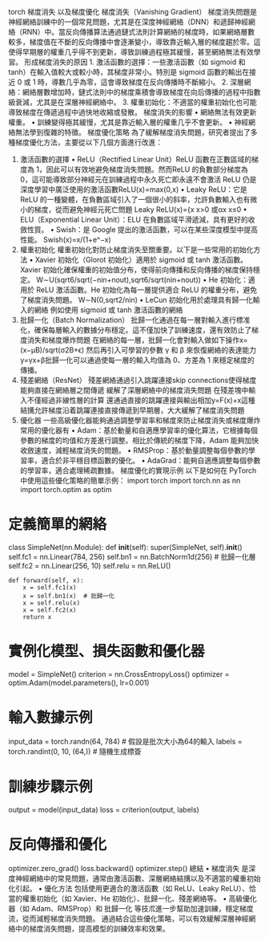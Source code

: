 torch 梯度消失 以及梯度優化
梯度消失（Vanishing Gradient）
梯度消失問題是神經網絡訓練中的一個常見問題，尤其是在深度神經網絡（DNN）和遞歸神經網絡（RNN）中。當反向傳播算法通過鏈式法則計算網絡的梯度時，如果網絡層數較多，梯度值在不斷的反向傳播中會逐漸變小，導致靠近輸入層的梯度趨於零。這使得早期層的權重几乎得不到更新，導致訓練過程極其緩慢，甚至網絡無法有效學習。
形成梯度消失的原因
    1. 激活函數的選擇：一些激活函數（如 sigmoid 和 tanh）在輸入值較大或較小時，其梯度非常小。特別是 sigmoid 函數的輸出在接近 0 或 1 時，導數几乎為零，這會導致梯度在反向傳播時不斷縮小。
    2. 深層網絡：網絡層數增加時，鏈式法則中的梯度乘積會導致梯度在向后傳播的過程中指數級衰減，尤其是在深層神經網絡中。
    3. 權重初始化：不適當的權重初始化也可能導致梯度在傳遞過程中過快地收縮或發散。
梯度消失的影響
    • 網絡無法有效更新權重。
    • 訓練變得極其緩慢，尤其是靠近輸入層的權重几乎不會更新。
    • 神經網絡無法學到復雜的特徵。
梯度優化策略 為了緩解梯度消失問題，研究者提出了多種梯度優化方法，主要從以下几個方面進行改進：
1. 激活函數的選擇
    • ReLU（Rectified Linear Unit）ReLU 函數在正數區域的梯度為 1，因此可以有效地避免梯度消失問題。然而ReLU 的負數部分梯度為 0，這可能導致部分神經元在訓練過程中永久死亡即永遠不會激活 ReLU 仍是深度學習中廣泛使用的激活函數ReLU(x)=max(0,x)
    • Leaky ReLU：它是 ReLU 的一種變體，在負數區域引入了一個很小的斜率，允許負數輸入也有微小的梯度，從而避免神經元死亡問題 Leaky ReLU(x)={x​ x>0 或αx x≤0​
    • ELU（Exponential Linear Unit）：ELU 在負數區域平滑遞減，具有更好的收斂性質。
    • Swish：是 Google 提出的激活函數，可以在某些深度模型中提高性能。 Swish(x)=x/(1+e^−x​)
2. 權重初始化 權重初始化對防止梯度消失至關重要。以下是一些常用的初始化方法
    • Xavier 初始化（Glorot 初始化）適用於 sigmoid 或 tanh 激活函數。Xavier 初始化確保權重的初始值分布，使得前向傳播和反向傳播的梯度保持穩定。 W∼U(sqrt6/sqrt(−nin​+nout)​​​​,sqrt6​​/sqrt(nin​+nout​​))
    • He 初始化：適用於 ReLU 激活函數。He 初始化為每一層提供適合 ReLU 的權重分布，避免了梯度消失問題。 W∼N(0,sqrt2/nin​​)
    • LeCun 初始化用於處理具有歸一化輸入的網絡 例如使用 sigmoid 或 tanh 激活函數的網絡
3. 批歸一化（Batch Normalization）
批歸一化通過在每一層對輸入進行標准化，確保每層輸入的數據分布穩定。這不僅加快了訓練速度，還有效防止了梯度消失和梯度爆炸問題
在網絡的每一層，批歸一化會對輸入做如下操作x=(x−μB​​)/sqrt(σ2​B+ϵ​) 然后再引入可學習的參數 γ 和 β 來恢復網絡的表達能力 y=γx+β批歸一化可以通過使每一層的輸入均值為 0、方差為 1 來穩定梯度的傳播。
4. 殘差網絡（ResNet）
殘差網絡通過引入跳躍連接skip connections使得梯度能夠直接在網絡層之間傳遞 緩解了深層網絡中的梯度消失問題 在殘差塊中輸入不僅經過非線性層的計算 還通過直接的跳躍連接與輸出相加y=F(x)+x這種結搆允許梯度沿着跳躍連接直接傳遞到早期層，大大緩解了梯度消失問題
5. 優化器
一些高級優化器能夠通過調整學習率和梯度來防止梯度消失或梯度爆炸 常用的優化器有
    • Adam：基於動量和自適應學習率的優化算法，它根據每個參數的梯度的均值和方差進行調整。相比於傳統的梯度下降，Adam 能夠加快收斂速度，減輕梯度消失的問題。
    • RMSProp：基於動量調整每個參數的學習率，適合於非平穩目標函數的優化。
    • AdaGrad：能夠自適應調整每個參數的學習率，適合處理稀疏數據。
梯度優化的實現示例
以下是如何在 PyTorch 中使用這些優化策略的簡單示例：
import torch
import torch.nn as nn
import torch.optim as optim

# 定義簡單的網絡
class SimpleNet(nn.Module):
    def __init__(self):
        super(SimpleNet, self).__init__()
        self.fc1 = nn.Linear(784, 256)
        self.bn1 = nn.BatchNorm1d(256)  # 批歸一化層
        self.fc2 = nn.Linear(256, 10)
        self.relu = nn.ReLU()

    def forward(self, x):
        x = self.fc1(x)
        x = self.bn1(x)  # 批歸一化
        x = self.relu(x)
        x = self.fc2(x)
        return x

# 實例化模型、損失函數和優化器
model = SimpleNet()
criterion = nn.CrossEntropyLoss()
optimizer = optim.Adam(model.parameters(), lr=0.001)

# 輸入數據示例
input_data = torch.randn(64, 784)  # 假設是批次大小為64的輸入
labels = torch.randint(0, 10, (64,))  # 隨機生成標簽

# 訓練步驟示例
output = model(input_data)
loss = criterion(output, labels)

# 反向傳播和優化
optimizer.zero_grad()
loss.backward()
optimizer.step()
總結
    • 梯度消失 是深度神經網絡中的常見問題，通常由激活函數、深層網絡結搆以及不適當的權重初始化引起。
    • 優化方法 包括使用更適合的激活函數（如 ReLU、Leaky ReLU）、恰當的權重初始化（如 Xavier、He 初始化）、批歸一化、殘差網絡等。
    • 高級優化器（如 Adam、RMSProp）和 批歸一化 等技朮進一步幫助加速訓練，穩定梯度流，從而減輕梯度消失問題。
通過結合這些優化策略，可以有效緩解深層神經網絡中的梯度消失問題，提高模型的訓練效率和效果。
